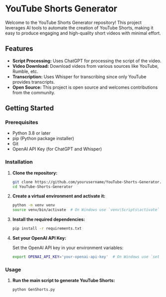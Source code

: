 # YouTube Shorts Generator

Welcome to the YouTube Shorts Generator repository! This project leverages AI tools to automate the creation of YouTube Shorts, making it easy to produce engaging and high-quality short videos with minimal effort.

## Features

- **Script Processing:** Uses ChatGPT for processing the script of the video.
- **Video Download:** Download videos from various sources like YouTube, Rumble, etc.
- **Transcription:** Uses Whisper for transcribing since only YouTube provides transcripts.
- **Open Source:** This project is open source and welcomes contributions from the community.

## Getting Started

### Prerequisites

- Python 3.8 or later
- pip (Python package installer)
- Git
- OpenAI API Key (for ChatGPT and Whisper)

### Installation

1. **Clone the repository:**

    ```bash
    git clone https://github.com/yourusername/YouTube-Shorts-Generator.git
    cd YouTube-Shorts-Generator
    ```

2. **Create a virtual environment and activate it:**

    ```bash
    python -m venv venv
    source venv/bin/activate  # On Windows use `venv\Scripts\activate`
    ```

3. **Install the required dependencies:**

    ```bash
    pip install -r requirements.txt
    ```

4. **Set your OpenAI API Key:**

    Set the OpenAI API key in your environment variables:

    ```bash
    export OPENAI_API_KEY='your-openai-api-key'  # On Windows use `set OPENAI_API_KEY=your-openai-api-key`
    ```

### Usage

1. **Run the main script to generate YouTube Shorts:**

    ```bash
    python GenShorts.py
    ```
